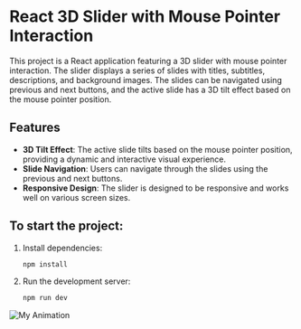 # React 3D Slider with Mouse Pointer Interaction

This project is a React application featuring a 3D slider with mouse pointer interaction. The slider displays a series of slides with titles, subtitles, descriptions, and background images. The slides can be navigated using previous and next buttons, and the active slide has a 3D tilt effect based on the mouse pointer position.

## Features

- **3D Tilt Effect**: The active slide tilts based on the mouse pointer position, providing a dynamic and interactive visual experience.
- **Slide Navigation**: Users can navigate through the slides using the previous and next buttons.
- **Responsive Design**: The slider is designed to be responsive and works well on various screen sizes.

## To start the project:

1. Install dependencies:
   ```sh
   npm install

2. Run the development server:
    ```sh
   npm run dev

![My Animation](./public/slider_demo.gif)
